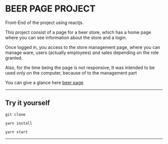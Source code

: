 # BEER PAGE PROJECT

Front-End of the project using reactjs.

This project consist of a page for a beer store, which has a home page where you can see information about the store and a login.

Once logged in, you access to the store management page, where you can manage ware, users (actually employees) and sales depending on the role granted.

Also, for the time being the page is not responsive, It was intended to be used only on the computer, because of to the management part

You can give a glance here [beer page]( https://beer-page-front-juanjo255.vercel.app/ )

- - - - 

## Try it yourself

````git clone ````

```yarn install```

```yarn start```

- - - -
